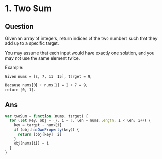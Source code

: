 # 1. Two Sum

## Question

Given an array of integers, return indices of the two numbers such that they add up to a specific target.

You may assume that each input would have exactly one solution, and you may not use the same element twice.

Example:

```txt
Given nums = [2, 7, 11, 15], target = 9,

Because nums[0] + nums[1] = 2 + 7 = 9,
return [0, 1].
```

## Ans

```js
var twoSum = function (nums, target) {
  for (let key, obj = {}, i = 0, len = nums.length; i < len; i++) {
    key = target - nums[i]
    if (obj.hasOwnProperty(key)) {
      return [obj[key], i]
    }
    obj[nums[i]] = i
  }
}

```